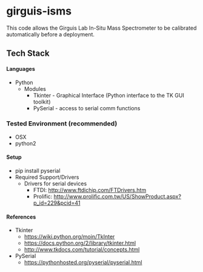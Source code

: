 # girguis-isms

This code allows the Girguis Lab In-Situ Mass Spectrometer to be calibrated automatically before a deployment.

## Tech Stack
#### Languages
* Python
   * Modules
      * Tkinter - Graphical Interface (Python interface to the TK GUI toolkit)
      * PySerial - access to serial comm functions
      
### Tested Environment (recommended)
* OSX
* python2

#### Setup
* pip install pyserial
* Required Support/Drivers
   * Drivers for serial devices
      * FTDI: http://www.ftdichip.com/FTDrivers.htm 
      * Prolific: http://www.prolific.com.tw/US/ShowProduct.aspx?p_id=229&pcid=41 
      
#### References
* Tkinter
   * https://wiki.python.org/moin/TkInter
   * https://docs.python.org/2/library/tkinter.html
   * http://www.tkdocs.com/tutorial/concepts.html
* PySerial
   * https://pythonhosted.org/pyserial/pyserial.html 
